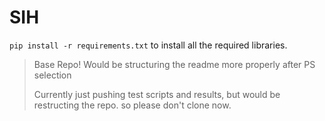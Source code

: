 # SIH
`pip install -r requirements.txt` to install all the required libraries.
> Base Repo! Would be structuring the readme more properly after PS selection
>
> Currently just pushing test scripts and results, but would be restructing the repo. so please don't clone now. 